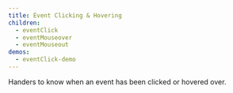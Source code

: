 ```yaml
---
title: Event Clicking & Hovering
children:
  - eventClick
  - eventMouseover
  - eventMouseout
demos:
  - eventClick-demo
---
```


Handers to know when an event has been clicked or hovered over.
